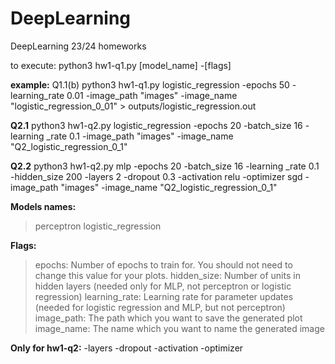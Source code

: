 # DeepLearning
DeepLearning 23/24 homeworks

to execute:
python3 hw1-q1.py [model_name] -[flags]

<b>example:</b>
Q1.1(b)
python3 hw1-q1.py logistic_regression -epochs 50 -learning_rate 0.01 -image_path "images" -image_name "logistic_regression_0_01" > outputs/logistic_regression.out

<b>Q2.1</b>
python3 hw1-q2.py logistic_regression -epochs 20 -batch_size 16 -learning
_rate 0.1 -image_path "images" -image_name "Q2_logistic_regression_0_1"

<b>Q2.2</b>
python3 hw1-q2.py mlp -epochs 20 -batch_size 16 -learning
_rate 0.1 -hidden_size 200 -layers 2 -dropout 0.3 -activation relu -optimizer sgd -image_path "images" -image_name "Q2_logistic_regression_0_1"

<b>Models names:</b>
> perceptron
> logistic_regression

<b>Flags:</b>
> epochs: Number of epochs to train for. You should not need to change this value for your plots.
> hidden_size: Number of units in hidden layers (needed only for MLP, not perceptron or logistic regression)
> learning_rate: Learning rate for parameter updates (needed for logistic regression and MLP, but not perceptron)
> image_path: The path which you want to save the generated plot
> image_name: The name which you want to name the generated image

<b>Only for hw1-q2:</b>
-layers 
-dropout
-activation 
-optimizer